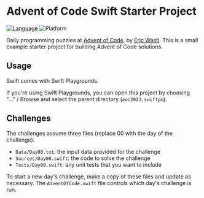 # Advent of Code Swift Starter Project

[![Language](https://img.shields.io/badge/language-Swift-red.svg)](https://swift.org)
![Platform](https://img.shields.io/badge/platform-ipados-lightgrey.svg)

Daily programming puzzles at [Advent of Code](<https://adventofcode.com/>), by
[Eric Wastl](<http://was.tl/>). This is a small example starter project for
building Advent of Code solutions.

## Usage

Swift comes with Swift Playgrounds. 

If you're using Swift Playgrounds, you can open this project by choosing "..." / Browse and
select the parent directory (`aoc2023.swiftpm`). 

## Challenges

The challenges assume three files (replace 00 with the day of the challenge).

- `Data/Day00.txt`: the input data provided for the challenge
- `Sources/Day00.swift`: the code to solve the challenge
- `Tests/Day00.swift`: any unit tests that you want to include

To start a new day's challenge, make a copy of these files and update as
necessary. The `AdventOfCode.swift` file controls which day's challenge is run.

